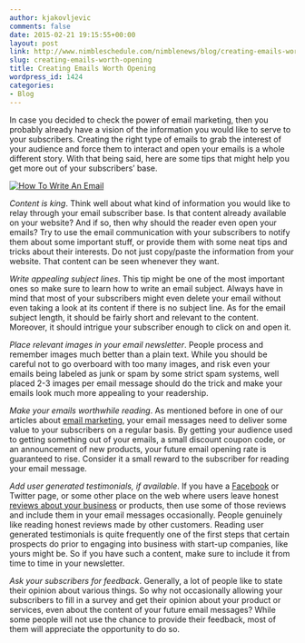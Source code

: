 ```yaml
---
author: kjakovljevic
comments: false
date: 2015-02-21 19:15:55+00:00
layout: post
link: http://www.nimbleschedule.com/nimblenews/blog/creating-emails-worth-opening/
slug: creating-emails-worth-opening
title: Creating Emails Worth Opening
wordpress_id: 1424
categories:
- Blog
---
```


In case you decided to check the power of email marketing, then you probably already have a vision of the information you would like to serve to your subscribers. Creating the right type of emails to grab the interest of your audience and force them to interact and open your emails is a whole different story. With that being said, here are some tips that might help you get more out of your subscribers’ base.

[![How To Write An Email](http://www.nimbleschedule.com/wp-content/uploads/2015/02/emails-worth-opening-thumb.jpg)](http://www.nimbleschedule.com/wp-content/uploads/2015/02/emails-worth-opening.jpg)

_Content is king_. Think well about what kind of information you would like to relay through your email subscriber base. Is that content already available on your website? And if so, then why should the reader even open your emails? Try to use the email communication with your subscribers to notify them about some important stuff, or provide them with some neat tips and tricks about their interests. Do not just copy/paste the information from your website. That content can be seen whenever they want.

_Write appealing subject lines_. This tip might be one of the most important ones so make sure to learn how to write an email subject. Always have in mind that most of your subscribers might even delete your email without even taking a look at its content if there is no subject line.  As for the email subject length, it should be fairly short and relevant to the content. Moreover, it should intrigue your subscriber enough to click on and open it.

_Place relevant images in your email newsletter_. People process and remember images much better than a plain text. While you should be careful not to go overboard with too many images, and risk even your emails being labeled as junk or spam by some strict spam systems, well placed 2-3 images per email message should do the trick and make your emails look much more appealing to your readership.

_Make your emails worthwhile reading_. As mentioned before in one of our articles about [email marketing](http://www.nimbleschedule.com/email-marketing/), your email messages need to deliver some value to your subscribers on a regular basis. By getting your audience used to getting something out of your emails, a small discount coupon code, or an announcement of new products, your future email opening rate is guaranteed to rise. Consider it a small reward to the subscriber for reading your email message.

_Add user generated testimonials, if available_. If you have a [Facebook](http://www.nimbleschedule.com/can-facebook-be-good-for-your-business/) or Twitter page, or some other place on the web where users leave honest [reviews about your business](http://www.nimbleschedule.com/get-great-reviews-for-your-small-business/) or products, then use some of those reviews and include them in your email messages occasionally. People genuinely like reading honest reviews made by other customers. Reading user generated testimonials is quite frequently one of the first steps that certain prospects do prior to engaging into business with start-up companies, like yours might be. So if you have such a content, make sure to include it from time to time in your newsletter.

_Ask your subscribers for feedback_. Generally, a lot of people like to state their opinion about various things. So why not occasionally allowing your subscribers to fill in a survey and get their opinion about your product or services, even about the content of your future email messages? While some people will not use the chance to provide their feedback, most of them will appreciate the opportunity to do so.

